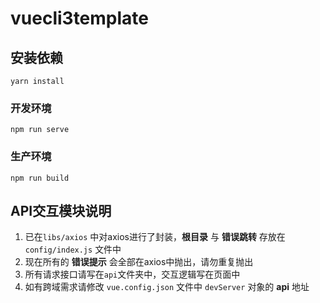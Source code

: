 <!--
 * @name: 文件
 * @Author: Haojin Sun
 * @Date: 2019-12-02 12:15:20
 * @LastEditors: Haojin Sun
 * @LastEditTime: 2020-05-11 21:42:01
 -->
# vuecli3template

## 安装依赖
```
yarn install
```

### 开发环境
```
npm run serve
```

### 生产环境
```
npm run build
```

## API交互模块说明
1. 已在` libs/axios ` 中对axios进行了封装，**根目录** 与 **错误跳转** 存放在 ` config/index.js ` 文件中
2. 现在所有的 **错误提示** 会全部在axios中抛出，请勿重复抛出
3. 所有请求接口请写在` api `文件夹中，交互逻辑写在页面中
4. 如有跨域需求请修改 ` vue.config.json ` 文件中 ` devServer ` 对象的 **api** 地址


